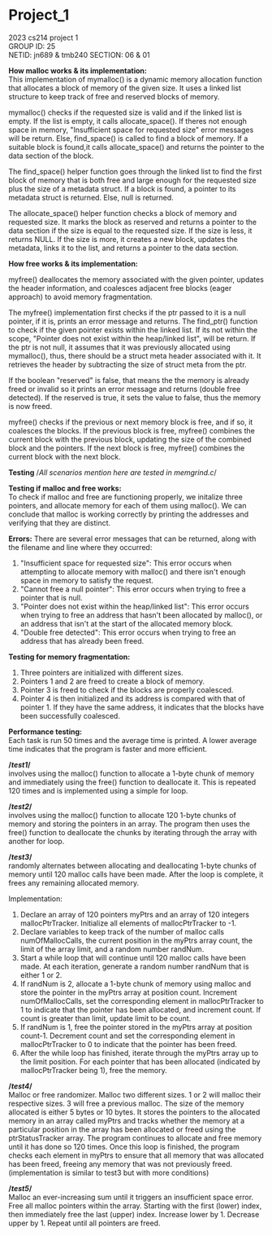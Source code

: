 # Project_1
2023 cs214 project 1 <br>
GROUP ID: 25 <br>
NETID: jn689 & tmb240 SECTION: 06 & 01 <br>

**How malloc works & its implementation:** <br>
This implementation of mymalloc() is a dynamic memory allocation function that allocates a block of memory of the given size. It uses a linked list structure to keep track of free and reserved blocks of memory.

mymalloc() checks if the requested size is valid and if the linked list is empty. If the list is empty, it calls allocate_space(). If theres not enough space in memory, "Insufficient space for requested size" error messages will be return. Else, find_space() is called to find a block of memory. If a suitable block is found,it calls allocate_space() and returns the pointer to the data section of the block.

The find_space() helper function goes through the linked list to find the first block of memory that is both free and large enough for the requested size plus the size of a metadata struct. If a block is found, a pointer to its metadata struct is returned. Else, null is returned.

The allocate_space() helper function checks a block of memory and requested size. It marks the block as reserved and returns a pointer to the data section if the size is equal to the requested size. If the size is less, it returns NULL. If the size is more, it creates a new block, updates the metadata, links it to the list, and returns a pointer to the data section.

**How free works & its implementation:**

myfree() deallocates the memory associated with the given pointer, updates the header information, and coalesces adjacent free blocks (eager approach) to avoid memory fragmentation. 

The myfree() implementation first checks if the ptr passed to it is a null pointer, if it is,  prints an error message and returns. The find_ptr() function to check if the given pointer exists within the linked list. If its not within the scope, "Pointer does not exist within the heap/linked list", will be return. If the ptr is not null, it assumes that it was previously allocated using mymalloc(), thus, there should be a struct meta header associated with it. It retrieves the header by subtracting the size of struct meta from the ptr.

If the boolean "reserved" is false, that means the the memory is already freed or invalid so it prints an error message and returns (double free detected). If the reserved is true, it sets the value to false, thus the memory is now freed.

myfree() checks if the previous or next memory block is free, and if so, it coalesces the blocks. If the previous block is free, myfree() combines the current block with the previous block, updating the size of the combined block and the pointers. If the next block is free, myfree() combines the current block with the next block.


**Testing** /*All scenarios mention here are tested in memgrind.c*/

**Testing if malloc and free works:** <br>
To check if malloc and free are functioning properly, we initalize three pointers, and allocate memory for each of them using malloc(). We can conclude that malloc is working correctly by printing the addresses and verifying that they are distinct.

**Errors:**
There are several error messages that can be returned, along with the filename and line where they occurred:
1. "Insufficient space for requested size": This error occurs when attempting to allocate memory with malloc() and there isn't enough space in memory to satisfy the request.
2. "Cannot free a null pointer": This error occurs when trying to free a pointer that is null.
3. "Pointer does not exist within the heap/linked list": This error occurs when trying to free an address that hasn't been allocated by malloc(), or an address that isn't at the start of the allocated memory block.
4. "Double free detected": This error occurs when trying to free an address that has already been freed.


**Testing for memory fragmentation:** 
1. Three pointers are initialized with different sizes.
2. Pointers 1 and 2 are freed to create a block of memory.
3. Pointer 3 is freed to check if the blocks are properly coalesced.
4. Pointer 4 is then initialized and its address is compared with that of pointer 1. If they have the same address, it indicates that the blocks have been successfully coalesced.


**Performance testing:**<br>
Each task is run 50 times and the average time is printed. A lower average time indicates that the program is faster and more efficient.

**/*test1*/** <br>involves using the malloc() function to allocate a 1-byte chunk of memory and immediately using the free() function to deallocate it. This is repeated 120 times and is implemented using a simple for loop.


**/*test2*/** <br> involves using the malloc() function to allocate 120 1-byte chunks of memory and storing the pointers in an array. The program then uses the free() function to deallocate the chunks by iterating through the array with another for loop.

**/*test3*/** <br>randomly alternates between allocating and deallocating 1-byte chunks of memory until 120 malloc calls have been made. After the loop is complete, it frees any remaining allocated memory.

Implementation:
1. Declare an array of 120 pointers myPtrs and an array of 120 integers mallocPtrTracker. Initialize all elements of mallocPtrTracker to -1.
2. Declare variables to keep track of the number of malloc calls numOfMallocCalls, the current position in the myPtrs array count, the limit of the array limit, and a random number randNum.
3. Start a while loop that will continue until 120 malloc calls have been made. At each iteration, generate a random number randNum that is either 1 or 2.
4. If randNum is 2, allocate a 1-byte chunk of memory using malloc and store the pointer in the myPtrs array at position count. Increment numOfMallocCalls, set the corresponding element in mallocPtrTracker to 1 to indicate that the pointer has been allocated, and increment count. If count is greater than limit, update limit to be count.
5. If randNum is 1, free the pointer stored in the myPtrs array at position count-1. Decrement count and set the corresponding element in mallocPtrTracker to 0 to indicate that the pointer has been freed.
6. After the while loop has finished, iterate through the myPtrs array up to the limit position. For each pointer that has been allocated (indicated by mallocPtrTracker being 1), free the memory.

**/*test4*/** <br>
Malloc or free randomizer. Malloc two different sizes. 1 or 2 will malloc their respective sizes. 3 will free a previous malloc. The size of the memory allocated is either 5 bytes or 10 bytes. It stores the pointers to the allocated memory in an array called myPtrs and tracks whether the memory at a particular position in the array has been allocated or freed using the ptrStatusTracker array. The program continues to allocate and free memory until it has done so 120 times. Once this loop is finished, the program checks each element in myPtrs to ensure that all memory that was allocated has been freed, freeing any memory that was not previously freed.(implementation is similar to test3 but with more conditions)

**/*test5*/** <br>
Malloc an ever-increasing sum until it triggers an insufficient space error. Free all malloc pointers within the array. Starting with the first (lower) index, then immediately free the last (upper) index. Increase lower by 1. Decrease upper by 1. Repeat until all pointers are freed.
